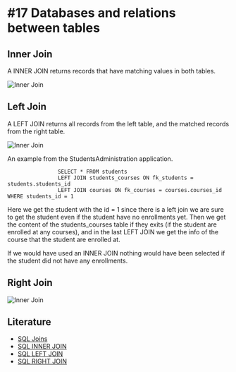 # #17 Databases and relations between tables


## Inner Join
A INNER JOIN returns records that have matching values in both tables.

![Inner Join](https://www.w3schools.com/sql/img_innerjoin.gif)    


## Left Join
A LEFT JOIN returns all records from the left table, and the matched records from the right table.    

![Inner Join](https://www.w3schools.com/sql/img_leftjoin.gif) 

An example from the StudentsAdministration application.
````     
                SELECT * FROM students 
                LEFT JOIN students_courses ON fk_students = students.students_id 
                LEFT JOIN courses ON fk_courses = courses.courses_id WHERE students_id = 1
````     
Here we get the student with the id = 1 since there is a left join we are sure to get the student even if the student have no enrollments yet. Then we get the content of the students_courses table if they exits (if the student are enrolled at any courses), and in the last LEFT JOIN we get the info of the course that the student are enrolled at.

If we would have used an INNER JOIN nothing would have been selected if the student did not have any enrollments.

## Right Join

![Inner Join](https://www.w3schools.com/sql/img_rightjoin.gif) 


## Literature

* [SQL Joins](https://www.w3schools.com/sql/sql_join.asp)
* [SQL INNER JOIN](https://www.w3schools.com/sql/sql_join_inner.asp)
* [SQL LEFT JOIN](https://www.w3schools.com/sql/sql_join_left.asp)
* [SQL RIGHT JOIN](https://www.w3schools.com/sql/sql_join_right.asp)

